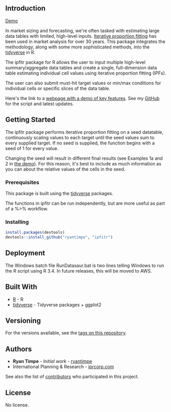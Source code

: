 ## Introduction

[Demo](http://www.ryantimpe.com/files/Intro_to_ipfitr.html)

In market sizing and forecasting, we're often tasked with estimating large data tables with limited, high-level inputs. [Iterative proportion fitting](https://en.wikipedia.org/wiki/Iterative_proportional_fitting) has been used in market analysis for over 30 years. This package integrates the methodology, along with some more sophisticated methods, into the [tidyverse](https://github.com/tidyverse/tidyverse) in R.

The ipfitr package for R allows the user to input multiple high-level summary/aggregate data tables and create a single, full-dimension data table estimating individual cell values using iterative proportion fitting (IPFs).

The user can also submit must-hit target values or min/max conditions for individual cells or specific slices of the data table. 

Here's the link to a [webpage with a demo of key features](http://www.ryantimpe.com/files/Intro_to_ipfitr.html). See my [GitHub](https://github.com/ryantimpe/ipfitr) for the script and latest updates. 


## Getting Started

The ipfitr package performs iterative proportion fitting on a seed datatable, continuously scaling values to each target until the seed values sum to every supplied target. If no seed is supplied, the function begins with a seed of 1 for every value. 

Changing the seed will result in different final results (see Examples 1a and 2 in [the demo](http://www.ryantimpe.com/files/Intro_to_ipfitr.html)). For this reason, it's best to include as much information as you can about the relative values of the cells in the seed.

### Prerequisites

This package is built using the [tidyverse](https://github.com/tidyverse/tidyverse) packages. 

The functions in ipfitr can be run independently, but are more useful as part of a %>% workflow.

### Installing

``` r
install.packages(devtools)
devtools::install_github("ryantimpe", "ipfitr")
```

## Deployment

The Windows batch file RunDatasaur.bat is two lines telling Windows to run the R script using R 3.4. In future releases, this will be moved to AWS.

## Built With

* [R](https://www.r-project.org/) - R
* [tidyverse](https://github.com/tidyverse/tidyverse) - Tidyverse packages + ggplot2

## Versioning

For the versions available, see the [tags on this repository](https://github.com/ryantimpe/ipfitr/tags). 

## Authors

* **Ryan Timpe** - *Initial work* - [ryantimpe](https://github.com/ryantimpe)
* International Planning & Research - [iprcorp.com](https://iprcorp.com/)

See also the list of [contributors](https://github.com/ryantimpe/ipfitr/contributors) who participated in this project.

## License

No license.


